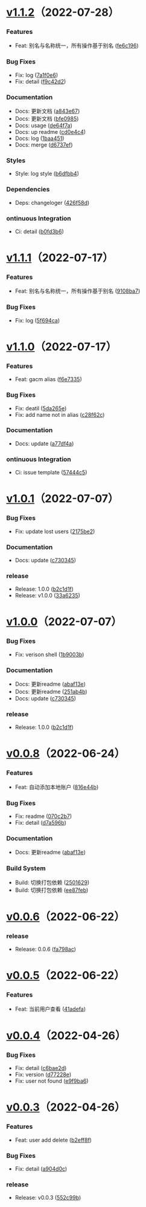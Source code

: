 # [v1.1.2](https://github.com/alqmc/gacm/compare/v1.1.1...v1.1.2)（2022-07-28）


### Features

  - Feat: 别名与名称统一，所有操作基于别名 ([fe6c196](https://github.com/alqmc/gacm/commit/fe6c196))

### Bug Fixes

  - Fix: log ([7a1f0e6](https://github.com/alqmc/gacm/commit/7a1f0e6))
  - Fix: detail ([f9c42d2](https://github.com/alqmc/gacm/commit/f9c42d2))

### Documentation

  - Docs: 更新文档 ([a843e67](https://github.com/alqmc/gacm/commit/a843e67))
  - Docs: 更新文档 ([bfe0985](https://github.com/alqmc/gacm/commit/bfe0985))
  - Docs: usage ([de64f7a](https://github.com/alqmc/gacm/commit/de64f7a))
  - Docs: up readme ([cd0e4c4](https://github.com/alqmc/gacm/commit/cd0e4c4))
  - Docs: log ([1baa451](https://github.com/alqmc/gacm/commit/1baa451))
  - Docs: merge ([d6737ef](https://github.com/alqmc/gacm/commit/d6737ef))

### Styles

  - Style: log style ([b6dfbb4](https://github.com/alqmc/gacm/commit/b6dfbb4))

### Dependencies

  - Deps: changeloger ([426f58d](https://github.com/alqmc/gacm/commit/426f58d))

### ontinuous Integration

  - Ci: detail ([b0fd3b6](https://github.com/alqmc/gacm/commit/b0fd3b6))
# [v1.1.1](https://github.com/alqmc/gacm/compare/v1.1.0...v1.1.1)（2022-07-17）


### Features

  - Feat: 别名与名称统一，所有操作基于别名 ([9108ba7](https://github.com/alqmc/gacm/commit/9108ba7))

### Bug Fixes

  - Fix: log ([5f694ca](https://github.com/alqmc/gacm/commit/5f694ca))
# [v1.1.0](https://github.com/alqmc/gacm/compare/v1.0.1...v1.1.0)（2022-07-17）


### Features

  - Feat: gacm alias ([f6e7335](https://github.com/alqmc/gacm/commit/f6e7335))

### Bug Fixes

  - Fix: deatil ([5da265e](https://github.com/alqmc/gacm/commit/5da265e))
  - Fix: add name not in alias ([c28f62c](https://github.com/alqmc/gacm/commit/c28f62c))

### Documentation

  - Docs: update ([a77df4a](https://github.com/alqmc/gacm/commit/a77df4a))

### ontinuous Integration

  - Ci: issue template ([57444c5](https://github.com/alqmc/gacm/commit/57444c5))
# [v1.0.1](https://github.com/alqmc/gacm/compare/v1.0.0...v1.0.1)（2022-07-07）


### Bug Fixes

  - Fix: update lost users ([2175be2](https://github.com/alqmc/gacm/commit/2175be2))

### Documentation

  - Docs: update ([c730345](https://github.com/alqmc/gacm/commit/c730345))

### release

  - Release: 1.0.0 ([b2c1d1f](https://github.com/alqmc/gacm/commit/b2c1d1f))
  - Release: v1.0.0 ([33a6235](https://github.com/alqmc/gacm/commit/33a6235))
# [v1.0.0](https://github.com/alqmc/gacm/compare/v0.0.8...v1.0.0)（2022-07-07）


### Bug Fixes

  - Fix: verison shell ([1b9003b](https://github.com/alqmc/gacm/commit/1b9003b))

### Documentation

  - Docs: 更新readme ([abaf13e](https://github.com/alqmc/gacm/commit/abaf13e))
  - Docs: 更新readme ([251ab4b](https://github.com/alqmc/gacm/commit/251ab4b))
  - Docs: update ([c730345](https://github.com/alqmc/gacm/commit/c730345))

### release

  - Release: 1.0.0 ([b2c1d1f](https://github.com/alqmc/gacm/commit/b2c1d1f))
# [v0.0.8](https://github.com/alqmc/gacm/compare/v0.0.6...v0.0.8)（2022-06-24）


### Features

  - Feat: 自动添加本地账户 ([816e44b](https://github.com/alqmc/gacm/commit/816e44b))

### Bug Fixes

  - Fix: readme ([070c2b7](https://github.com/alqmc/gacm/commit/070c2b7))
  - Fix: detail ([d7a596b](https://github.com/alqmc/gacm/commit/d7a596b))

### Documentation

  - Docs: 更新readme ([abaf13e](https://github.com/alqmc/gacm/commit/abaf13e))

###  Build System

  - Build: 切换打包依赖 ([2501629](https://github.com/alqmc/gacm/commit/2501629))
  - Build: 切换打包依赖 ([ee87feb](https://github.com/alqmc/gacm/commit/ee87feb))
# [v0.0.6](https://github.com/alqmc/gacm/compare/v0.0.5...v0.0.6)（2022-06-22）


### release

  - Release: 0.0.6 ([fa798ac](https://github.com/alqmc/gacm/commit/fa798ac))
# [v0.0.5](https://github.com/alqmc/gacm/compare/v0.0.4...v0.0.5)（2022-06-22）


### Features

  - Feat: 当前用户查看 ([41adefa](https://github.com/alqmc/gacm/commit/41adefa))
# [v0.0.4](https://github.com/alqmc/gacm/compare/v0.0.3...v0.0.4)（2022-04-26）


### Bug Fixes

  - Fix: detail ([c6bae2d](https://github.com/alqmc/gacm/commit/c6bae2d))
  - Fix: version ([d77228e](https://github.com/alqmc/gacm/commit/d77228e))
  - Fix: user not found ([e9f9ba6](https://github.com/alqmc/gacm/commit/e9f9ba6))
# [v0.0.3](https://github.com/alqmc/gacm/compare/v0.0.3)（2022-04-26）


### Features

  - Feat: user add delete ([b2eff8f](https://github.com/alqmc/gacm/commit/b2eff8f))

### Bug Fixes

  - Fix: detail ([a904d0c](https://github.com/alqmc/gacm/commit/a904d0c))

### release

  - Release: v0.0.3 ([552c99b](https://github.com/alqmc/gacm/commit/552c99b))